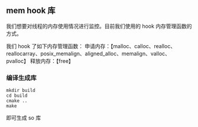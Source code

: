## mem hook 库

我们想要对线程的内存使用情况进行监控。目前我们使用的 hook 内存管理函数的方式。

我们 hook 了如下内存管理函数：
申请内存：【malloc、calloc、realloc、reallocarray、posix_memalign、aligned_alloc、memalign、valloc、pvalloc】
释放内存：【free】

### 编译生成库

```
mkdir build
cd build
cmake ..
make
```
即可生成 so 库